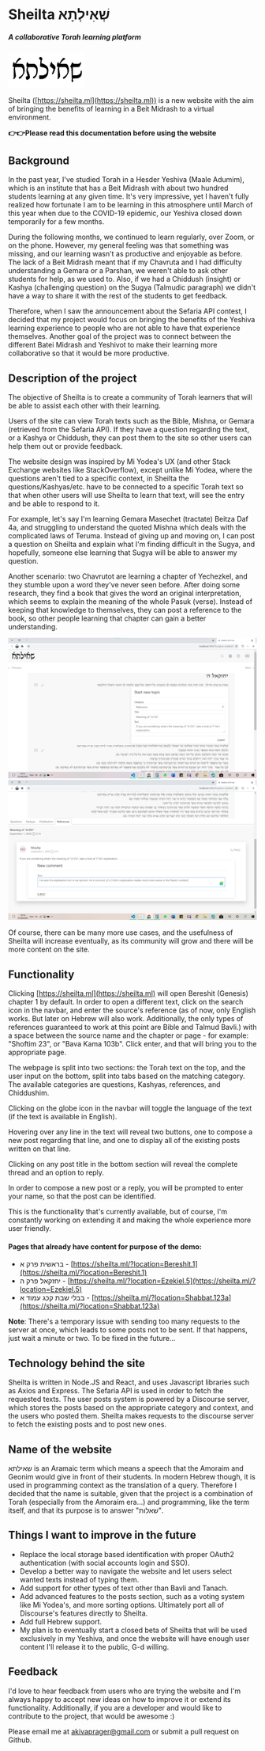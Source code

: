 # Sheilta שְׁאִילְתָא

##### A collaborative Torah learning platform

<img src="public\images\logo-banner2.png" style="zoom:15%;" />

Sheilta ([https://sheilta.ml](https://sheilta.ml)) is a new website with the aim of bringing the benefits of learning in a Beit Midrash to a virtual environment.

**👉👉Please read this documentation before using the website**

## Background

In the past year, I've studied Torah in a Hesder Yeshiva (Maale Adumim), which is an institute that has a Beit Midrash with about two hundred students learning at any given time. It's very impressive, yet I haven't fully realized how fortunate I am to be learning in this atmosphere until March of this year when due to the COVID-19 epidemic, our Yeshiva closed down temporarily for a few months. 

During the following months, we continued to learn regularly, over Zoom, or on the phone. However, my general feeling was that something was missing, and our learning wasn't as productive and enjoyable as before. The lack of a Beit Midrash meant that if my Chavruta and I had difficulty understanding a Gemara or a Parshan, we weren't able to ask other students for help, as we used to. Also, if we had a Chiddush (insight) or Kashya (challenging question) on the Sugya (Talmudic paragraph) we didn't have a way to share it with the rest of the students to get feedback. 

Therefore, when I saw the announcement about the Sefaria API contest, I decided that my project would focus on bringing the benefits of the Yeshiva learning experience to people who are not able to have that experience themselves. Another goal of the project was to connect between the different Batei Midrash and Yeshivot to make their learning more collaborative so that it would be more productive. 

## Description of the project

The objective of Sheilta is to create a community of Torah learners that will be able to assist each other with their learning.

Users of the site can view Torah texts such as the Bible, Mishna, or Gemara (retrieved from the Sefaria API). If they have a question regarding the text, or a Kashya or Chiddush, they can post them to the site so other users can help them out or provide feedback. 

The website design was inspired by Mi Yodea's UX (and other Stack Exchange websites like StackOverflow), except unlike Mi Yodea, where the questions aren't tied to a specific context, in Sheilta the questions/Kashyas/etc. have to be connected to a specific Torah text so that when other users will use Sheilta to learn that text, will see the entry and be able to respond to it.

For example, let's say I'm learning Gemara Masechet (tractate) Beitza Daf 4a, and struggling to understand the quoted Mishna which deals with the complicated laws of Teruma. Instead of giving up and moving on, I can post a question on Sheilta and explain what I'm finding difficult in the Sugya, and hopefully, someone else learning that Sugya will be able to answer my question.

Another scenario: two Chavrutot are learning a chapter of Yechezkel, and they stumble upon a word they've never seen before. After doing some research, they find a book that gives the word an original interpretation, which seems to explain the meaning of the whole Pasuk (verse). Instead of keeping that knowledge to themselves, they can post a reference to the book, so other people learning that chapter can gain a better understanding.

<img src="public\images\Docs\referenceExample.png" />
<img src="public\images\Docs\referenceExample2.png" />

Of course, there can be many more use cases, and the usefulness of Sheilta will increase eventually, as its community will grow and there will be more content on the site.

## Functionality

Clicking [https://sheilta.ml](https://sheilta.ml) will open Bereshit (Genesis) chapter 1 by default. In order to open a different text, click on the search icon in the navbar, and enter the source's reference (as of now, only English works. But later on Hebrew will also work. Additionally, the only types of references guaranteed to work at this point are Bible and Talmud Bavli.) with a space between the source name and the chapter or page - for example: "Shoftim 23", or "Bava Kama 103b". Click enter, and that will bring you to the appropriate page. 

The webpage is split into two sections: the Torah text on the top, and the user input on the bottom, split into tabs based on the matching category. The available categories are questions, Kashyas, references, and Chiddushim.

Clicking on the globe icon in the navbar will toggle the language of the text (if the text is available in English). 

Hovering over any line in the text will reveal two buttons, one to compose a new post regarding that line, and one to display all of the existing posts written on that line. 

Clicking on any post title in the bottom section will reveal the complete thread and an option to reply.

In order to compose a new post or a reply, you will be prompted to enter your name, so that the post can be identified. 

This is the functionality that's currently available, but of course, I'm constantly working on extending it and making the whole experience more user friendly. 

#### Pages that already have content for purpose of the demo:
- בראשית פרק א - [https://sheilta.ml/?location=Bereshit.1](https://sheilta.ml/?location=Bereshit.1)
- יחזקאל פרק ה - [https://sheilta.ml/?location=Ezekiel.5](https://sheilta.ml/?location=Ezekiel.5)
- בבלי שבת קכג עמוד א - [https://sheilta.ml/?location=Shabbat.123a](https://sheilta.ml/?location=Shabbat.123a)

**Note**: There's a temporary issue with sending too many requests to the server at once, which leads to some posts not to be sent. If that happens, just wait a minute or two. To be fixed in the future...

## Technology behind the site

Sheilta is written in Node.JS and React, and uses Javascript libraries such as Axios and Express. The Sefaria API is used in order to fetch the requested texts. The user posts system is powered by a Discourse server, which stores the posts based on the appropriate category and context, and the users who posted them. Sheilta makes requests to the discourse server to fetch the existing posts and to post new ones. 

## Name of the website

שאילתא is an Aramaic term which means a speech that the Amoraim and Geonim would give in front of their students. In modern Hebrew though, it is used in programming context as the translation of a query. Therefore I decided that the name is suitable, given that the project is a combination of Torah (especially from the Amoraim era...) and programming, like the term itself, and that its purpose is to answer "שאלות".

## Things I want to improve in the future

- Replace the local storage based identification with proper OAuth2 authentication (with social accounts login and SSO).
- Develop a better way to navigate the website and let users select wanted texts instead of typing them.
- Add support for other types of text other than Bavli and Tanach.
- Add advanced features to the posts section, such as a voting system like Mi Yodea's, and more sorting options. Ultimately port all of Discourse's features directly to Sheilta. 
-  Add full Hebrew support. 
- My plan is to eventually start a closed beta of Sheilta that will be used exclusively in my Yeshiva, and once the website will have enough user content I'll release it to the public, G-d willing.

## Feedback

I'd love to hear feedback from users who are trying the website and I'm always happy to accept new ideas on how to improve it or extend its functionality. Additionally, if you are a developer and would like to contribute to the project, that would be awesome :)

Please email me at [akivaprager@gmail.com](mailto:akivaprager@gmail.com) or submit a pull request on Github. 
